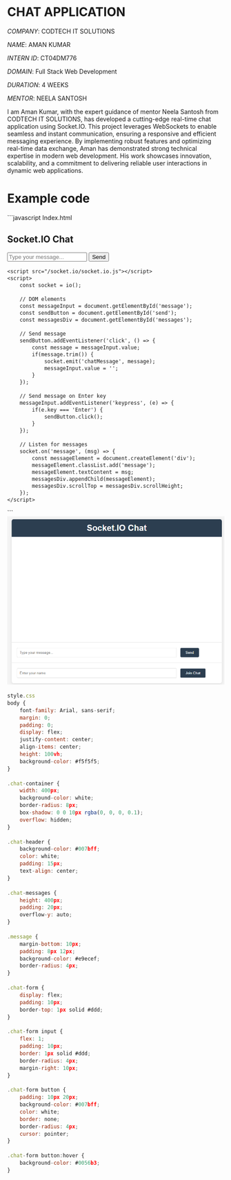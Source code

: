 # CHAT APPLICATION

*COMPANY*: CODTECH IT SOLUTIONS

*NAME*: AMAN KUMAR

*INTERN ID*: CT04DM776

*DOMAIN*: Full Stack Web Development

*DURATION*: 4 WEEKS

*MENTOR*: NEELA SANTOSH

I am Aman Kumar, with the expert guidance of mentor Neela Santosh from CODTECH IT SOLUTIONS, has developed a cutting-edge real-time chat application using Socket.IO. This project leverages WebSockets to enable seamless and instant communication, ensuring a responsive and efficient messaging experience. By implementing robust features and optimizing real-time data exchange, Aman has demonstrated strong technical expertise in modern web development. His work showcases innovation, scalability, and a commitment to delivering reliable user interactions in dynamic web applications.

<h1>Example code </h1>
```javascript
Index.html
<!DOCTYPE html>
<html lang="en">
<head>
    <meta charset="UTF-8">
    <meta name="viewport" content="width=device-width, initial-scale=1.0">
    <title>Socket.IO Chat</title>
    <link rel="stylesheet" href="style.css">
</head>
<body>
    <div class="chat-container">
        <div class="chat-header">
            <h2>Socket.IO Chat</h2>
        </div>
        <div class="chat-messages" id="messages"></div>
        <div class="chat-form">
            <input type="text" id="message" placeholder="Type your message..." autocomplete="off">
            <button id="send">Send</button>
        </div>
    </div>

    <script src="/socket.io/socket.io.js"></script>
    <script>
        const socket = io();
        
        // DOM elements
        const messageInput = document.getElementById('message');
        const sendButton = document.getElementById('send');
        const messagesDiv = document.getElementById('messages');
        
        // Send message
        sendButton.addEventListener('click', () => {
            const message = messageInput.value;
            if(message.trim()) {
                socket.emit('chatMessage', message);
                messageInput.value = '';
            }
        });
        
        // Send message on Enter key
        messageInput.addEventListener('keypress', (e) => {
            if(e.key === 'Enter') {
                sendButton.click();
            }
        });
        
        // Listen for messages
        socket.on('message', (msg) => {
            const messageElement = document.createElement('div');
            messageElement.classList.add('message');
            messageElement.textContent = msg;
            messagesDiv.appendChild(messageElement);
            messagesDiv.scrollTop = messagesDiv.scrollHeight;
        });
    </script>
</body>
</html>
```


<div class="weather-icon">
      <img src="https://github.com/Amansinha110/Chat-Application-socket.io/blob/master/Screenshot%202025-05-15%20042019.png" alt="Weather-webpage">
</div>




```javascript
style.css
body {
    font-family: Arial, sans-serif;
    margin: 0;
    padding: 0;
    display: flex;
    justify-content: center;
    align-items: center;
    height: 100vh;
    background-color: #f5f5f5;
}

.chat-container {
    width: 400px;
    background-color: white;
    border-radius: 8px;
    box-shadow: 0 0 10px rgba(0, 0, 0, 0.1);
    overflow: hidden;
}

.chat-header {
    background-color: #007bff;
    color: white;
    padding: 15px;
    text-align: center;
}

.chat-messages {
    height: 400px;
    padding: 20px;
    overflow-y: auto;
}

.message {
    margin-bottom: 10px;
    padding: 8px 12px;
    background-color: #e9ecef;
    border-radius: 4px;
}

.chat-form {
    display: flex;
    padding: 10px;
    border-top: 1px solid #ddd;
}

.chat-form input {
    flex: 1;
    padding: 10px;
    border: 1px solid #ddd;
    border-radius: 4px;
    margin-right: 10px;
}

.chat-form button {
    padding: 10px 20px;
    background-color: #007bff;
    color: white;
    border: none;
    border-radius: 4px;
    cursor: pointer;
}

.chat-form button:hover {
    background-color: #0056b3;
}
```

